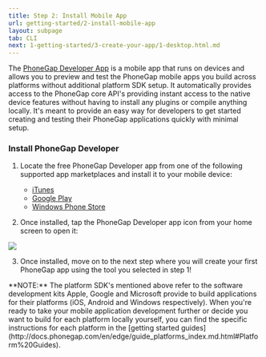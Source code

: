 ```yaml
---
title: Step 2: Install Mobile App
url: getting-started/2-install-mobile-app
layout: subpage
tab: CLI
next: 1-getting-started/3-create-your-app/1-desktop.html.md
---
```


The [PhoneGap Developer App](http://app.phonegap.com) is a mobile app that runs on devices and allows you to preview and test the PhoneGap mobile
apps you build across platforms without additional platform SDK setup. It automatically provides access to the PhoneGap core API's 
providing instant access to the native device features without having to install any plugins or compile anything locally. It's meant to provide 
an easy way for developers to get started creating and testing their PhoneGap applications quickly with minimal setup.  

### Install PhoneGap Developer 

1. Locate the free PhoneGap Developer app from one of the following supported app marketplaces and install it to your mobile device:

	- [iTunes](https://itunes.apple.com/app/id843536693)
	- [Google Play](https://play.google.com/store/apps/details?id=com.adobe.phonegap.app)
	- [Windows Phone Store](http://www.windowsphone.com/en-us/store/app/phonegap-developer/5c6a2d1e-4fad-4bf8-aaf7-71380cc84fe3)

2. Once installed, tap the PhoneGap Developer app icon from your home screen to open it: 

 <img class="mobile-image" src="/images/dev-app-enter-add.jpg"/>

3. Once installed, move on to the next step where you will create your first PhoneGap app using the tool you selected in step 1!

  <div class="alert--info">**NOTE:** The platform SDK's mentioned above refer to the software development kits Apple, Google and Microsoft provide to build applications for their platforms (iOS, Android and Windows respectively).
 When you're ready to take your mobile application development further or decide you want to build for each platform locally yourself, you can find the specific instructions for each platform
 in the [getting started guides](http://docs.phonegap.com/en/edge/guide_platforms_index.md.html#Platform%20Guides). </div>
